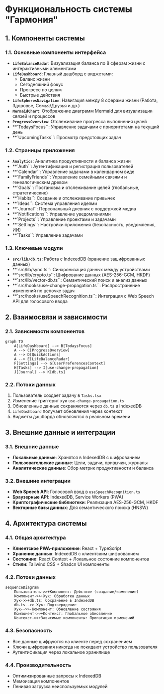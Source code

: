 # Функциональность системы "Гармония"

## 1. Компоненты системы

### 1.1. Основные компоненты интерфейса
- **`LifeBalanceRadar`**: Визуализация баланса по 8 сферам жизни с интерактивными элементами
- **`LifeDashboard`**: Главный дашборд с виджетами:
  - Баланс жизни
  - Сегодняшний фокус
  - Прогресс по целям
  - Быстрые действия
- **`LifeSpheresNavigation`**: Навигация между 8 сферами жизни (Работа, Здоровье, Семья/Друзья и др.)
- **`MermaidChart`**: Отображение диаграмм Mermaid для визуализации связей и процессов
- **`ProgressOverview`**: Отслеживание прогресса выполнения целей
- **`TodaysFocus``: Управление задачами с приоритетами на текущий день
- **`UpcomingTasks``: Просмотр предстоящих задач

### 1.2. Страницы приложения
- **`Analytics`**: Аналитика продуктивности и баланса жизни
- **`Auth``: Аутентификация и регистрация пользователей
- **`Calendar``: Управление задачами в календарном виде
- **`FamilyFriends``: Управление семейными связями и генеалогическим древом
- **`Goals``: Постановка и отслеживание целей (глобальные, стратегические)
- **`Habits``: Создание и отслеживание привычек
- **`Ideas``: Система управления идеями
- **`Journal``: Персональный дневник с поддержкой медиа
- **`Notifications``: Управление уведомлениями
- **`Projects``: Управление проектами и задачами
- **`Settings``: Настройки приложения (безопасность, уведомления, ИИ)
- **`Tasks``: Управление задачами

### 1.3. Ключевые модули
- **`src/lib/db.ts`**: Работа с IndexedDB (хранение зашифрованных данных)
- **`src/lib/sync.ts``: Синхронизация данных между устройствами
- **`src/lib/crypto.ts``: Шифрование данных (AES-256-GCM, HKDF)
- **`src/lib/vector-db.ts``: Семантический поиск и анализ данных
- **`src/hooks/use-change-propagation.ts``: Распространение изменений по цепочке задач
- **`src/hooks/useSpeechRecognition.ts``: Интеграция с Web Speech API для голосового ввода

## 2. Взаимосвязи и зависимости

### 2.1. Зависимости компонентов
```mermaid
graph TD
    A[LifeDashboard] --> B[TodaysFocus]
    A --> C[ProgressOverview]
    A --> D[QuickActions]
    A --> E[LifeBalanceRadar]
    F[Settings] --> G[UserPreferencesContext]
    H[Tasks] --> I[use-change-propagation]
    J[Journal] --> K[db.ts]
```

### 2.2. Потоки данных
1. Пользователь создает задачу в `Tasks.tsx`
2. Изменение триггерит хук `use-change-propagation.ts`
3. Обновленные данные сохраняются через `db.ts` в IndexedDB
4. `LifeDashboard` получает обновления через контекст
5. Виджеты дашборда обновляются в реальном времени

## 3. Внешние данные и интеграции

### 3.1. Внешние данные
- **Локальные данные**: Хранятся в IndexedDB с шифрованием
- **Пользовательские данные**: Цели, задачи, привычки, журналы
- **Аналитические данные**: Сбор метрик продуктивности и баланса

### 3.2. Внешние интеграции
- **Web Speech API**: Голосовой ввод в `useSpeechRecognition.ts`
- **Браузерные API**: IndexedDB, Service Workers (PWA)
- **Криптографические библиотеки**: Реализация AES-256-GCM, HKDF
- **Векторные базы данных**: Для семантического поиска (HNSW)

## 4. Архитектура системы

### 4.1. Общая архитектура
- **Клиентское PWA-приложение**: React + TypeScript
- **Хранение данных**: IndexedDB с клиентским шифрованием
- **Состояние**: React Context + Локальное состояние компонентов
- **Стили**: Tailwind CSS + Shadcn UI компоненты

### 4.2. Потоки данных
```mermaid
sequenceDiagram
    Пользователь->>+Компонент: Действие (создание/изменение)
    Компонент->>+Хук: Обработка данных
    Хук->>+db.ts: Сохранение в IndexedDB
    db.ts-->>-Хук: Подтверждение
    Хук-->>-Компонент: Обновление состояния
    Компонент->>+Контекст: Глобальное обновление
    Контекст->>+Зависимые компоненты: Пропагация изменений
```

### 4.3. Безопасность
- Все данные шифруются на клиенте перед сохранением
- Ключи шифрования никогда не покидают устройство пользователя
- Аутентификация через локальное хранилище

### 4.4. Производительность
- Оптимизированные запросы к IndexedDB
- Мемоизация компонентов
- Ленивая загрузка неиспользуемых модулей